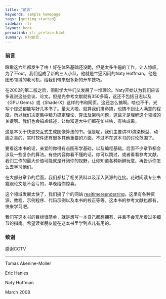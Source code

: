 ```yaml
---
title: "前言"
keywords: sample homepage
tags: [getting_started]
sidebar: rtr
layout: book
permalink: rtr_preface.html
summary: RTR前言.
---
```


### 前言

瞅瞅这六年都发生了啥！好在体系基础还没跪，但是太多牛逼的工作，让人惊叹。为了不out，我们组成了新的三人小队，他就是牛逼闪闪的Naty Hoffman。他是图形领域的老司机，给我们带来很多新的开车技巧。

在2002的第二版之后，图形学大牛们又发展了一堆理论。Naty开始认为我们应该多说说这些会议、论文。但是光参考文献就有350多篇，这还不包括日志以及《GPU Gems》或《ShaderX》这样的书和网页。这还怎么搞啊。啥也不干，光写个综述都能写好几本书了。量太大啦，就算我们拼命搞，也搞不到让人满意的程度。所以我们决定集中精力搞定理论、算法及架构问题，这些才是理解这个领域的关键啊。我们也会搞点综述，让你知道大牛们都在忙些啥，有啥成果。

这是本关于快速交互式生成图像算法的书。但是呢，我们主要讲3D渲染模型、动画之类的，实时软件还有很多其他重要的方面，不过不在这本书的讨论范围了。

要看这本书的话，亲爱的你得有点图形学基础，以及编程基础。后面不少章节都会涉及一些复杂的算法。有些内容你看不懂的话，你可以跳过，或者看看参考文献。我们工作的最大价值可能就是开阔你的视野，让你知道各种新鲜玩意，再告诉你怎么去学习他们。

在大部分章节的后面，我们都挂了相关资料以及深入资源的连接。花时间读专业书籍跟论文是不会亏的，早晚给你惊喜。

这个领域发展太快了，我们搞了个的网站 [realtimereenderring](http://www.realtimerendering.com)。这里有各种资源，教程、示例程序、代码示例以及本书的校正等等。这本书的参考文献也都有，快来学习吧。

我们写这本书的目标很简单，就是想写一本自己都想拥有，并且不会充斥着过多细节的指南。希望读者朋友能在这本书里学到点儿有用的。


### 致谢
感谢CCTV


------
Tomas Akenine-Moller

Eric Hanies

Naty Hoffman

March 2008
